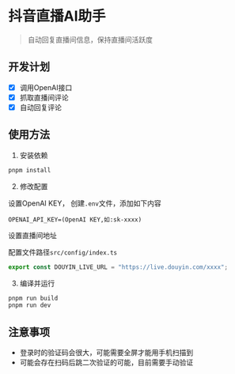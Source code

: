 # 抖音直播AI助手

> 自动回复直播间信息，保持直播间活跃度

## 开发计划

- [x] 调用OpenAI接口
- [x] 抓取直播间评论
- [x] 自动回复评论

## 使用方法

1. 安装依赖

```bash
pnpm install
```

2. 修改配置

设置OpenAI KEY， 创建`.env`文件，添加如下内容

```dotenv
OPENAI_API_KEY=(OpenAI KEY,如:sk-xxxx)
```

设置直播间地址

配置文件路径`src/config/index.ts`

```ts
export const DOUYIN_LIVE_URL = "https://live.douyin.com/xxxx";
```

3. 编译并运行

```bash
pnpm run build
pnpm run dev
```

## 注意事项

- 登录时的验证码会很大，可能需要全屏才能用手机扫描到
- 可能会存在扫码后跳二次验证的可能，目前需要手动验证